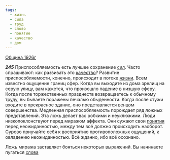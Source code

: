 ```yaml
---
tags:
  - жизнь
  - сила
  - труд
  - слово
  - понятие
  - качество
  - дом
---
```


[Община 1926г](https://127.0.0.1:4002/agni/1926)

___245___
Приспособляемость есть лучшее сохранение [сил](../../../tags/#сила). Часто спрашивают: как развивать это [качество](../../../tags/#качество)? Развитие приспособляемости, конечно, происходит в потоке [жизни](../../../tags/#жизнь). Всем известно ощущение границ сфер. Когда вы выходите из дома зрелищ на серую улицу, вам кажется, что произошло падение в низшую сферу. Когда после торжественных празднеств возвращаетесь к обычному труду, вы бываете поражены печалью обыденности. Когда после стужи входите в прекрасное здание, оно представляется венцом совершенства. Медленная приспособляемость порождает ряд ложных представлений. Эта ложь делает вас робкими и неуклюжими. Люди низкопоклонствуют перед миражом аффекта. Они сужают свои [понятия](../../../tags/#понятие) перед неожиданностью, между тем всё должно происходить наоборот. Сурово приучайте себя к восприятию противоположных ощущений, к овладению неожиданностью. Всё жданно, ибо всё осознано.   

Ложь миража заставляет бояться некоторых выражений. Вы начинаете пугаться [слова](../../../tags/#слово) 